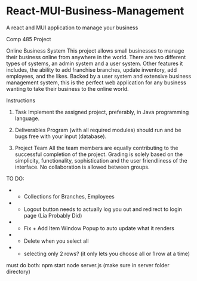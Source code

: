# React-MUI-Business-Management
A react and MUI application to manage your business

Comp 485 Project


Online Business System 
    This project allows small businesses to manage their business online from anywhere in the world. There are two different types of systems, an admin system and a user system. Other features it includes, the ability to add franchise branches, update inventory, add employees, and the likes. Backed by a user system and extensive business management system, this is the perfect web application for any business wanting to take their business to the online world. 

Instructions 

1.    Task 
Implement the assigned project, preferably, in Java programming language.  
 
2.    Deliverables 
Program (with all required modules) should run and be bugs free with your input (database). 

3.    Project Team 
All the team members are equally contributing to the successful completion of the project. Grading is solely based on the simplicity, functionality, sophistication and the user friendliness of the interface. No collaboration is allowed between groups. 


TO DO:
* - Collections for Branches, Employees 
* - Logout button needs to actually log you out and redirect to login page (Lia Probably Did)
* - Fix + Add Item Window Popup to auto update what it renders
* - Delete when you select all
* - selecting only 2 rows? (it only lets you choose all or 1 row at a time)

must do both:
npm start
node server.js  (make sure in server folder directory)